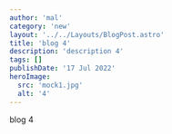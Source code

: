 ```yaml
---
author: 'mal'
category: 'new'
layout: '../../Layouts/BlogPost.astro'
title: 'blog 4'
description: 'description 4'
tags: []
publishDate: '17 Jul 2022'
heroImage:
  src: 'mock1.jpg'
  alt: '4'
---
```


blog 4
